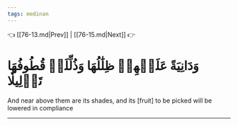 ```yaml
---
tags: medinan
---
```


👈 [[76-13.md|Prev]] | [[76-15.md|Next]] 👉

# وَدَانِيَةً عَلَيۡهِمۡ ظِلَٰلُهَا وَذُلِّلَتۡ قُطُوفُهَا تَذۡلِيلٗا

And near above them are its shades, and its [fruit] to be picked will be lowered in compliance

---

